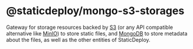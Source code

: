 # @staticdeploy/mongo-s3-storages

Gateway for storage resources backed by [S3](https://aws.amazon.com/s3/) (or any
API compatible alternative like [MinIO](https://min.io/)) to store static
files, and [MongoDB](https://www.mongodb.com/) to store metadata about the
files, as well as the other entities of StaticDeploy.
